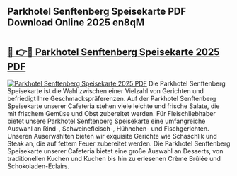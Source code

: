 ## Parkhotel Senftenberg Speisekarte PDF Download Online 2025 en8qM

# <h2><a href="http://gcaclf.nevu.top/?p=Parkhotel+Senftenberg+Speisekarte">🔗 👉🔴 Parkhotel Senftenberg Speisekarte 2025 PDF</a></h2>

[![Parkhotel Senftenberg Speisekarte 2025 PDF](https://i.imgur.com/dBaPXMq.png)](http://gcaclf.nevu.top/?p=Parkhotel+Senftenberg+Speisekarte)
Die Parkhotel Senftenberg Speisekarte ist die Wahl zwischen einer Vielzahl von Gerichten und befriedigt Ihre Geschmackspräferenzen. Auf der Parkhotel Senftenberg Speisekarte unserer Cafeteria stehen viele leichte und frische Salate, die mit frischem Gemüse und Obst zubereitet werden. Für Fleischliebhaber bietet unsere Parkhotel Senftenberg Speisekarte eine umfangreiche Auswahl an Rind-, Schweinefleisch-, Hühnchen- und Fischgerichten. Unseren Auserwählten bieten wir exquisite Gerichte wie Schaschlik und Steak an, die auf fettem Feuer zubereitet werden. Die Parkhotel Senftenberg Speisekarte unserer Cafeteria bietet eine große Auswahl an Desserts, von traditionellen Kuchen und Kuchen bis hin zu erlesenen Crème Brûlée und Schokoladen-Eclairs.
